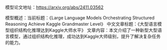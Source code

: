 模型论文地址：https://arxiv.org/abs/2411.03562

模型概述：当前标题：《Large Language Models Orchestrating Structured Reasoning Achieve Kaggle Grandmaster Level》
中文文章标题：《大型语言模型组织结构化推理达到Kaggle大师水平》
文章内容：本文介绍了一种新型大型语言模型，通过组织结构化推理，成功达到Kaggle大师级别，提升了解决复杂任务的能力。
